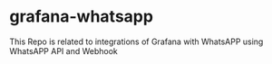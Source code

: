 # grafana-whatsapp
This Repo is related to integrations of Grafana with WhatsAPP using WhatsAPP API and Webhook
